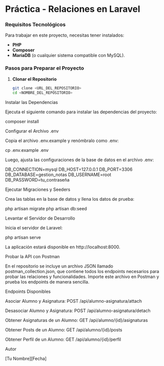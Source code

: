 # Práctica - Relaciones en Laravel

### Requisitos Tecnológicos

Para trabajar en este proyecto, necesitas tener instalados:
- **PHP**
- **Composer**
- **MariaDB** (o cualquier sistema compatible con MySQL).

### Pasos para Preparar el Proyecto

1. **Clonar el Repositorio**

   ```bash
   git clone <URL_DEL_REPOSITORIO>
   cd <NOMBRE_DEL_REPOSITORIO>
    ```

Instalar las Dependencias

Ejecuta el siguiente comando para instalar las dependencias del proyecto:

composer install

Configurar el Archivo .env

Copia el archivo .env.example y renómbralo como .env:

cp .env.example .env

Luego, ajusta las configuraciones de la base de datos en el archivo .env:

DB_CONNECTION=mysql
DB_HOST=127.0.0.1
DB_PORT=3306
DB_DATABASE=gestion_notas
DB_USERNAME=root
DB_PASSWORD=tu_contraseña

Ejecutar Migraciones y Seeders

Crea las tablas en la base de datos y llena los datos de prueba:

php artisan migrate
php artisan db:seed

Levantar el Servidor de Desarrollo

Inicia el servidor de Laravel:

php artisan serve

La aplicación estará disponible en http://localhost:8000.

Probar la API con Postman

En el repositorio se incluye un archivo JSON llamado postman_collection.json, que contiene todos los endpoints necesarios para probar las relaciones y funcionalidades. Importe este archivo en Postman y prueba los endpoints de manera sencilla.

Endpoints Disponibles

Asociar Alumno y Asignatura: POST /api/alumno-asignatura/attach

Desasociar Alumno y Asignatura: POST /api/alumno-asignatura/detach

Obtener Asignaturas de un Alumno: GET /api/alumno/{id}/asignaturas

Obtener Posts de un Alumno: GET /api/alumno/{id}/posts

Obtener Perfil de un Alumno: GET /api/alumno/{id}/perfil

Autor

[Tu Nombre][Fecha]